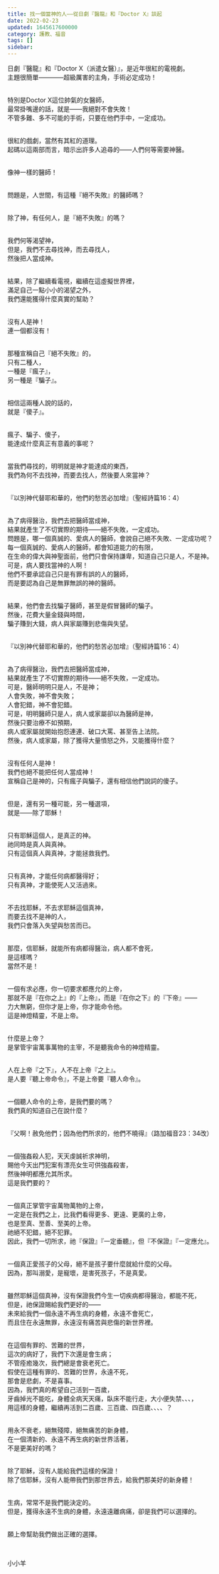 ```yaml
---
title: 找一個當神的人——從日劇『醫龍』和『Doctor X』談起
date: 2022-02-23
updated: 1645617600000
category: 護教、福音
tags: []
sidebar: 
---
```


<p>日劇『醫龍』和『Doctor X（派遣女醫）』，是近年很紅的電視劇。<br/>
主題很簡單————超級厲害的主角，手術必定成功！</p>
<p><br/>
特別是Doctor X這位帥氣的女醫師，<br/>
最常掛嘴邊的話，就是——我絕對不會失敗！<br/>
不管多難、多不可能的手術，只要在他們手中，一定成功。</p>
<p><br/>
很紅的戲劇，當然有其紅的道理。<br/>
起碼以這兩部而言，暗示出許多人追尋的——人們何等需要神醫。</p>
<p><br/>
像神一樣的醫師！</p>
<p><br/>
問題是，人世間，有這種『絕不失敗』的醫師嗎？</p>
<p><br/>
除了神，有任何人，是『絕不失敗』的嗎？</p>
<p><br/>
我們何等渴望神，<br/>
但是，我們不去尋找神，而去尋找人，<br/>
然後把人當成神。</p>
<p><br/>
結果，除了繼續看電視，繼續在這虛擬世界裡，<br/>
滿足自己一點小小的渴望之外，<br/>
我們還能獲得什麼真實的幫助？</p>
<p><br/>
沒有人是神！<br/>
連一個都沒有！</p>
<p><br/>
那種宣稱自己『絕不失敗』的，<br/>
只有二種人，<br/>
一種是『瘋子』，<br/>
另一種是『騙子』。</p>
<p><br/>
相信這兩種人說的話的，<br/>
就是『傻子』。</p>
<p><br/>
瘋子、騙子、傻子，<br/>
能達成什麼真正有意義的事呢？</p>
<p><br/>
當我們尋找的，明明就是神才能達成的東西，<br/>
我們為何不去找神，而要去找人，然後要人來當神？</p>
<p><br/>
『以別神代替耶和華的，他們的愁苦必加增』（聖經詩篇16：4）</p>
<p><br/>
為了病得醫治，我們去把醫師當成神，<br/>
結果就產生了不切實際的期待——絕不失敗，一定成功。<br/>
問題是，哪一個真誠的、愛病人的醫師，會說自己絕不失敗、一定成功呢？<br/>
每一個真誠的、愛病人的醫師，都會知道能力的有限，<br/>
在生命的偉大與神聖面前，他們只會保持謙卑，知道自己只是人，不是神。<br/>
可是，病人要找當神的人啊！<br/>
他們不要承認自己只是有罪有誤的人的醫師，<br/>
而是要認為自己是無罪無誤的神的醫師。</p>
<p><br/>
結果，他們會去找騙子醫師，甚至是假冒醫師的騙子。<br/>
然後，花費大量金錢與時間，<br/>
騙子賺到大錢，病人與家屬賺到悲傷與失望。</p>
<p><br/>
『以別神代替耶和華的，他們的愁苦必加增』（聖經詩篇16：4）</p>
<p><br/>
為了病得醫治，我們去把醫師當成神，<br/>
結果就產生了不切實際的期待——絕不失敗，一定成功。<br/>
可是，醫師明明只是人，不是神；<br/>
人會失敗，神不會失敗；<br/>
人會犯錯，神不會犯錯。<br/>
可是，明明醫師只是人，病人或家屬卻以為醫師是神，<br/>
然後只要治療不如預期，<br/>
病人或家屬就開始抱怨連連、破口大罵、甚至告上法院。<br/>
然後，病人或家屬，除了獲得大量憤怒之外，又能獲得什麼？</p>
<p><br/>
沒有任何人是神！<br/>
我們也絕不能把任何人當成神！<br/>
宣稱自己是神的，只有瘋子與騙子，還有相信他們說詞的傻子。</p>
<p><br/>
但是，還有另一種可能，另一種選項，<br/>
就是——除了耶穌！</p>
<p><br/>
只有耶穌這個人，是真正的神。<br/>
祂同時是真人與真神。<br/>
只有這個真人與真神，才能拯救我們。</p>
<p><br/>
只有真神，才能任何病都醫得好；<br/>
只有真神，才能使死人又活過來。</p>
<p><br/>
不去找耶穌，不去求耶穌這個真神，<br/>
而要去找不是神的人，<br/>
我們只會落入失望與愁苦而已。</p>
<p><br/>
那麼，信耶穌，就能所有病都得醫治，病人都不會死，<br/>
是這樣嗎？<br/>
當然不是！</p>
<p><br/>
一個有求必應，你一切要求都應允的上帝，<br/>
那就不是『在你之上』的『上帝』，而是『在你之下』的『下帝』——<br/>
力大無窮，但你才是上帝，你才能命令他。<br/>
這是神燈精靈，不是上帝。</p>
<p><br/>
什麼是上帝？<br/>
是掌管宇宙萬事萬物的主宰，不是聽我命令的神燈精靈。</p>
<p><br/>
人在上帝『之下』，人不在上帝『之上』。<br/>
是人要『聽上帝命令』，不是上帝要『聽人命令』。</p>
<p><br/>
一個聽人命令的上帝，是我們要的嗎？<br/>
我們真的知道自己在說什麼？</p>
<p><br/>
『父啊！赦免他們；因為他們所求的，他們不曉得』（路加福音23：34改）</p>
<p><br/>
一個強姦殺人犯，天天虔誠祈求神明，<br/>
賜他今天出門犯案有漂亮女生可供強姦殺害，<br/>
然後神明都應允其所求。<br/>
這是我們要的？</p>
<p><br/>
一個真正掌管宇宙萬物萬物的上帝，<br/>
一定是在我們之上，比我們看得更多、更遠、更廣的上帝，<br/>
也是至真、至善、至美的上帝。<br/>
祂絕不犯錯，絕不犯罪。<br/>
因此，我們一切所求，祂『保證』『一定垂聽』，但『不保證』『一定應允』。</p>
<p><br/>
一個真正愛孩子的父母，絕不是孩子要什麼就給什麼的父母。<br/>
因為，那叫溺愛，是寵壞，是害死孩子，不是真愛。</p>
<p><br/>
雖然耶穌這個真神，沒有保證我們今生一切疾病都得醫治，都能不死，<br/>
但是，祂保證賜給我們更好的——<br/>
未來給我們一個永遠不再生病的身體，永遠不會死亡，<br/>
而且住在永遠無罪，永遠沒有痛苦與悲傷的新世界裡。</p>
<p><br/>
在這個有罪的、苦難的世界，<br/>
這次的病好了，我們下次還是會生病；<br/>
不管痊癒幾次，我們總是會衰老死亡。<br/>
假使在這種有罪的、苦難的世界，永遠不死，<br/>
那會是悲劇，不是喜事。<br/>
因為，我們真的希望自己活到一百歲，<br/>
牙齒掉光不能吃，身體全病天天痛，臥床不能行走，大小便失禁、、、，<br/>
用這樣的身體，繼續再活到二百歲、三百歲、四百歲、、、、？</p>
<p><br/>
用永不衰老，絕無殘障，絕無痛苦的新身體，<br/>
在一個清新的、永遠不再生病的新世界活著，<br/>
不是更美好的嗎？</p>
<p><br/>
除了耶穌，沒有人能給我們這樣的保證！<br/>
除了信耶穌，沒有人能帶我們到那世界去，給我們那美好的新身體！</p>
<p><br/>
生病，常常不是我們能決定的。<br/>
但是，獲得永遠不生病的身體，永遠遠離病痛，卻是我們可以選擇的。</p>
<p><br/>
願上帝幫助我們做出正確的選擇。</p>
<p> </p>
<p>小小羊</p>
<p> </p>
